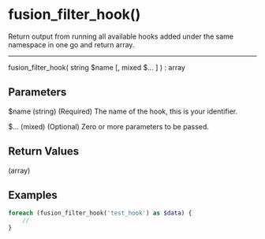 # fusion_filter_hook()

Return output from running all available hooks added under the same namespace in one go and return array.

---

fusion_filter_hook( string $name [, mixed $... ] ) : array

## Parameters

$name (string) (Required) The name of the hook, this is your identifier.

$... (mixed) (Optional) Zero or more parameters to be passed.

## Return Values

(array)

## Examples

```php
foreach (fusion_filter_hook('test_hook') as $data) {
    //
}
```
